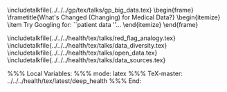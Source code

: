 \includetalkfile{../../../gp/tex/talks/gp_big_data.tex}
\begin{frame}
  \frametitle{What's Changed (Changing) for Medical Data?}
  \begin{itemize}
  \item Try Googling for: ``patient data ''...
  \end{itemize}
\end{frame}

\includetalkfile{../../../health/tex/talks/red_flag_analogy.tex}
\includetalkfile{../../../health/tex/talks/data_diversity.tex}
\includetalkfile{../../../health/tex/talks/open_data.tex}
\includetalkfile{../../../health/tex/talks/data_sources.tex}


%%% Local Variables: 
%%% mode: latex
%%% TeX-master: ../../../health/tex/latest/deep_health
%%% End: 
